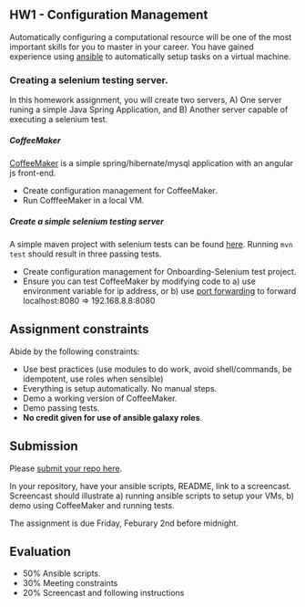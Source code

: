 ## HW1 - Configuration Management

Automatically configuring a computational resource will be one of the most important skills for you to master in your career.  You have gained experience using [ansible](http://docs.ansible.com/) to automatically setup tasks on a virtual machine.

### Creating a selenium testing server.

In this homework assignment, you will create two servers, A) One server runing a simple Java Spring Application, and B) Another server capable of executing a selenium test.

##### CoffeeMaker

[CoffeeMaker](https://github.ncsu.edu/engr-csc326-staff/Onboarding) is a simple spring/hibernate/mysql application with an angular js front-end.

* Create configuration management for CoffeeMaker.
* Run CofffeeMaker in a local VM.

##### Create a simple selenium testing server

A simple maven project with selenium tests can be found [here](https://github.com/CSC-326/Onboarding-Selenium). Running `mvn test` should result in three passing tests.

* Create configuration management for Onboarding-Selenium test project.
* Ensure you can test CoffeeMaker by modifying code to a) use environment variable for ip address, or b) use [port forwarding](https://gist.github.com/scy/6781836) to forward localhost:8080 => 192.168.8.8:8080

## Assignment constraints

Abide by the following constraints:
  - Use best practices (use modules to do work, avoid shell/commands, be idempotent, use roles when sensible)
  - Everything is setup automatically. No manual steps.
  - Demo a working version of CoffeeMaker.
  - Demo passing tests.
  - **No credit given for use of ansible galaxy roles**.

## Submission

Please [submit your repo here](https://docs.google.com/forms/d/e/1FAIpQLScnVCRh-4vKz8GljI67AW8y_R5U5VnUuzRZjoTDo_FusLOAsw/viewform?usp=sf_link).

In your repository, have your ansible scripts, README, link to a screencast. Screencast should illustrate a) running ansible scripts to setup your VMs, b) demo using CoffeeMaker and running tests.

The assignment is due Friday, Feburary 2nd before midnight.

## Evaluation

- 50% Ansible scripts.
- 30% Meeting constraints
- 20% Screencast and following instructions